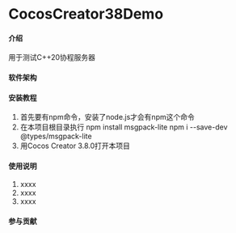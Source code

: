 # CocosCreator38Demo

#### 介绍
用于测试C++20协程服务器

#### 软件架构


#### 安装教程

1.  首先要有npm命令，安装了node.js才会有npm这个命令
2.  在本项目根目录执行
    npm install msgpack-lite
    npm i --save-dev @types/msgpack-lite
3.  用Cocos Creator 3.8.0打开本项目

#### 使用说明

1.  xxxx
2.  xxxx
3.  xxxx

#### 参与贡献



